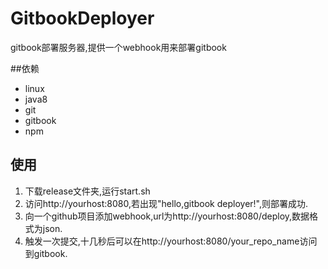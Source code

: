 # GitbookDeployer

gitbook部署服务器,提供一个webhook用来部署gitbook

##依赖
* linux
* java8
* git
* gitbook
* npm

## 使用
1. 下载release文件夹,运行start.sh
2. 访问http://yourhost:8080,若出现"hello,gitbook deployer!",则部署成功.
2. 向一个github项目添加webhook,url为http://yourhost:8080/deploy,数据格式为json.
2. 触发一次提交,十几秒后可以在http://yourhost:8080/your_repo_name访问到gitbook.
